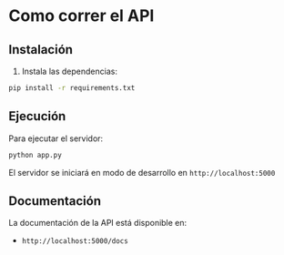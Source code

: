 # Como correr el API

## Instalación


1. Instala las dependencias:
```bash
pip install -r requirements.txt
```

## Ejecución

Para ejecutar el servidor:

```bash
python app.py
```

El servidor se iniciará en modo de desarrollo en `http://localhost:5000`

## Documentación

La documentación de la API está disponible en:
- `http://localhost:5000/docs`
